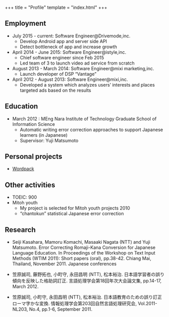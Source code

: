 +++
title = "Profile"
template = "index.html"
+++


## Employment

- July 2015 - current: Software Engineer@Drivemode,inc.
    - Develop Android app and server side API
    - Detect bottleneck of app and increase growth
- April 2014 - June 2015: Software Engineer@istyle,inc.
    - Chief software engineer since Feb 2015
    - Led team of 3 to launch video ad service from scratch
- August 2013 - March 2014: Software Engineer@mixi marketing,inc.
    - Launch developer of DSP “Vantage”
- April 2012 - August 2013: Software Engineer@mixi,inc.
    - Developed a system which analyzes users’ interests and places targeted ads based on the results

## Education

- March 2012 : MEng Nara Institute of Technology Graduate School of Information Science
  - Automatic writing error correction approaches to support Japanese learners (in Japanese)
  - Supervisor: Yuji Matsumoto

## Personal projects

- [Wordpack](https://word-pack.com)

## Other activities

- TOEIC: 900
- Mitoh youth
  - My project is selected for Mitoh youth projects 2010
  - “chantokun” statistical Japanese error correction

## Research

- Seiji Kasahara, Mamoru Komachi, Masaaki Nagata (NTT) and Yuji Matsumoto. Error Correcting Romaji-Kana Conversion for Japanese Language Education. In Proceedings of the Workshop on Text Input Methods (WTIM 2011): Short papers (oral), pp.38-42. Chiang Mai, Thailand, November 2011.
Japanese conferences

- 笠原誠司, 藤野拓也, 小町守, 永田昌明 (NTT), 松本裕治. 日本語学習者の誤り傾向を反映した格助詞訂正. 言語処理学会第18回年次大会論文集, pp.14-17, March 2012.
- 笠原誠司, 小町守, 永田昌明 (NTT), 松本裕治. 日本語教育のための誤り訂正ローマ字かな変換. 情報処理学会第203回自然言語処理研究会, Vol.2011-NL203, No.4, pp.1-6, September 2011.
